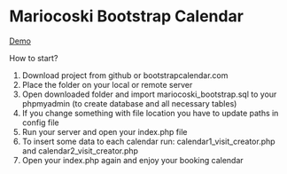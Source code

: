 # Mariocoski Bootstrap Calendar 

<a href='http://bootstrapcalendar.com/calendar.php'>Demo</a>

How to start?
1. Download project from github or bootstrapcalendar.com
2. Place the folder on your local or remote server
3. Open downloaded folder and import mariocoski_bootstrap.sql to your phpmyadmin (to create database and all necessary tables)
4. If you change something with file location you have to update paths in config file
5. Run your server and open your index.php file
6. To insert some data to each calendar run: calendar1_visit_creator.php and calendar2_visit_creator.php
7. Open your index.php again and enjoy your booking calendar
